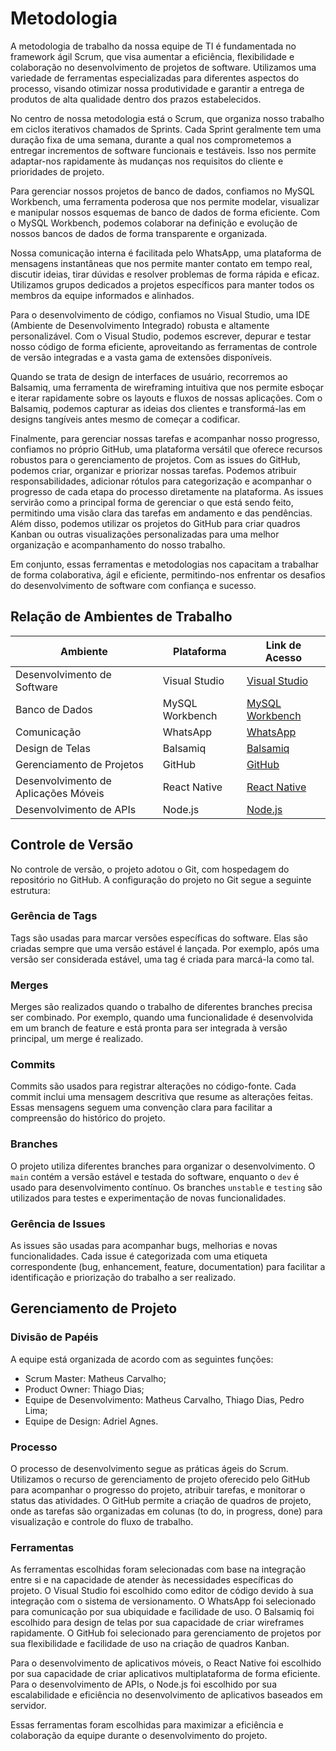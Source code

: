 
# Metodologia

A metodologia de trabalho da nossa equipe de TI é fundamentada no framework ágil Scrum, que visa aumentar a eficiência, flexibilidade e colaboração no desenvolvimento de projetos de software. Utilizamos uma variedade de ferramentas especializadas para diferentes aspectos do processo, visando otimizar nossa produtividade e garantir a entrega de produtos de alta qualidade dentro dos prazos estabelecidos.

No centro de nossa metodologia está o Scrum, que organiza nosso trabalho em ciclos iterativos chamados de Sprints. Cada Sprint geralmente tem uma duração fixa de uma semana, durante a qual nos comprometemos a entregar incrementos de software funcionais e testáveis. Isso nos permite adaptar-nos rapidamente às mudanças nos requisitos do cliente e prioridades de projeto.

Para gerenciar nossos projetos de banco de dados, confiamos no MySQL Workbench, uma ferramenta poderosa que nos permite modelar, visualizar e manipular nossos esquemas de banco de dados de forma eficiente. Com o MySQL Workbench, podemos colaborar na definição e evolução de nossos bancos de dados de forma transparente e organizada.

Nossa comunicação interna é facilitada pelo WhatsApp, uma plataforma de mensagens instantâneas que nos permite manter contato em tempo real, discutir ideias, tirar dúvidas e resolver problemas de forma rápida e eficaz. Utilizamos grupos dedicados a projetos específicos para manter todos os membros da equipe informados e alinhados.

Para o desenvolvimento de código, confiamos no Visual Studio, uma IDE (Ambiente de Desenvolvimento Integrado) robusta e altamente personalizável. Com o Visual Studio, podemos escrever, depurar e testar nosso código de forma eficiente, aproveitando as ferramentas de controle de versão integradas e a vasta gama de extensões disponíveis.

Quando se trata de design de interfaces de usuário, recorremos ao Balsamiq, uma ferramenta de wireframing intuitiva que nos permite esboçar e iterar rapidamente sobre os layouts e fluxos de nossas aplicações. Com o Balsamiq, podemos capturar as ideias dos clientes e transformá-las em designs tangíveis antes mesmo de começar a codificar.

Finalmente, para gerenciar nossas tarefas e acompanhar nosso progresso, confiamos no próprio GitHub, uma plataforma versátil que oferece recursos robustos para o gerenciamento de projetos. Com as issues do GitHub, podemos criar, organizar e priorizar nossas tarefas. Podemos atribuir responsabilidades, adicionar rótulos para categorização e acompanhar o progresso de cada etapa do processo diretamente na plataforma. As issues servirão como a principal forma de gerenciar o que está sendo feito, permitindo uma visão clara das tarefas em andamento e das pendências. Além disso, podemos utilizar os projetos do GitHub para criar quadros Kanban ou outras visualizações personalizadas para uma melhor organização e acompanhamento do nosso trabalho.

Em conjunto, essas ferramentas e metodologias nos capacitam a trabalhar de forma colaborativa, ágil e eficiente, permitindo-nos enfrentar os desafios do desenvolvimento de software com confiança e sucesso.

## Relação de Ambientes de Trabalho

| Ambiente                | Plataforma       | Link de Acesso                            |
|-------------------------|------------------|-------------------------------------------|
| Desenvolvimento de Software | Visual Studio    | [Visual Studio](https://visualstudio.microsoft.com/) |
| Banco de Dados          | MySQL Workbench  | [MySQL Workbench](https://www.mysql.com/products/workbench/) |
| Comunicação             | WhatsApp         | [WhatsApp](https://www.whatsapp.com/)   |
| Design de Telas         | Balsamiq         | [Balsamiq](https://balsamiq.com/)       |
| Gerenciamento de Projetos | GitHub          | [GitHub](https://github.com/)           |
| Desenvolvimento de Aplicações Móveis | React Native | [React Native](https://reactnative.dev/) |
| Desenvolvimento de APIs | Node.js | [Node.js](https://nodejs.org/) |

## Controle de Versão

No controle de versão, o projeto adotou o Git, com hospedagem do repositório no GitHub. A configuração do projeto no Git segue a seguinte estrutura:

### Gerência de Tags
Tags são usadas para marcar versões específicas do software. Elas são criadas sempre que uma versão estável é lançada. Por exemplo, após uma versão ser considerada estável, uma tag é criada para marcá-la como tal.

### Merges
Merges são realizados quando o trabalho de diferentes branches precisa ser combinado. Por exemplo, quando uma funcionalidade é desenvolvida em um branch de feature e está pronta para ser integrada à versão principal, um merge é realizado.

### Commits
Commits são usados para registrar alterações no código-fonte. Cada commit inclui uma mensagem descritiva que resume as alterações feitas. Essas mensagens seguem uma convenção clara para facilitar a compreensão do histórico do projeto.

### Branches
O projeto utiliza diferentes branches para organizar o desenvolvimento. O `main` contém a versão estável e testada do software, enquanto o `dev` é usado para desenvolvimento contínuo. Os branches `unstable` e `testing` são utilizados para testes e experimentação de novas funcionalidades.

### Gerência de Issues
As issues são usadas para acompanhar bugs, melhorias e novas funcionalidades. Cada issue é categorizada com uma etiqueta correspondente (bug, enhancement, feature, documentation) para facilitar a identificação e priorização do trabalho a ser realizado.

## Gerenciamento de Projeto

### Divisão de Papéis

A equipe está organizada de acordo com as seguintes funções:

- Scrum Master: Matheus Carvalho;
- Product Owner: Thiago Dias;
- Equipe de Desenvolvimento: Matheus Carvalho, Thiago Dias, Pedro Lima;
- Equipe de Design: Adriel Agnes.

### Processo

O processo de desenvolvimento segue as práticas ágeis do Scrum. Utilizamos o recurso de gerenciamento de projeto oferecido pelo GitHub para acompanhar o progresso do projeto, atribuir tarefas, e monitorar o status das atividades. O GitHub permite a criação de quadros de projeto, onde as tarefas são organizadas em colunas (to do, in progress, done) para visualização e controle do fluxo de trabalho.

### Ferramentas

As ferramentas escolhidas foram selecionadas com base na integração entre si e na capacidade de atender às necessidades específicas do projeto. O Visual Studio foi escolhido como editor de código devido à sua integração com o sistema de versionamento. O WhatsApp foi selecionado para comunicação por sua ubiquidade e facilidade de uso. O Balsamiq foi escolhido para design de telas por sua capacidade de criar wireframes rapidamente. O GitHub foi selecionado para gerenciamento de projetos por sua flexibilidade e facilidade de uso na criação de quadros Kanban.

Para o desenvolvimento de aplicativos móveis, o React Native foi escolhido por sua capacidade de criar aplicativos multiplataforma de forma eficiente. Para o desenvolvimento de APIs, o Node.js foi escolhido por sua escalabilidade e eficiência no desenvolvimento de aplicativos baseados em servidor.

Essas ferramentas foram escolhidas para maximizar a eficiência e colaboração da equipe durante o desenvolvimento do projeto.

